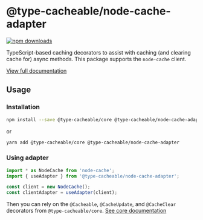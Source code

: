# @type-cacheable/node-cache-adapter

[![npm downloads](https://img.shields.io/npm/dm/@type-cacheable/node-cache-adapter)](https://www.npmjs.com/package/@type-cacheable/node-cache-adapter)

TypeScript-based caching decorators to assist with caching (and clearing cache for) async methods. This package supports the `node-cache` client.

[View full documentation](https://github.com/joshuaslate/type-cacheable)

## Usage

### Installation

```bash
npm install --save @type-cacheable/core @type-cacheable/node-cache-adapter
```

or

```bash
yarn add @type-cacheable/core @type-cacheable/node-cache-adapter
```

### Using adapter

```ts
import * as NodeCache from 'node-cache';
import { useAdapter } from '@type-cacheable/node-cache-adapter';

const client = new NodeCache();
const clientAdapter = useAdapter(client);
```

Then you can rely on the `@Cacheable`, `@CacheUpdate`, and `@CacheClear` decorators from `@type-cacheable/core`. [See core documentation](https://github.com/joshuaslate/type-cacheable/tree/main/packages/core)
